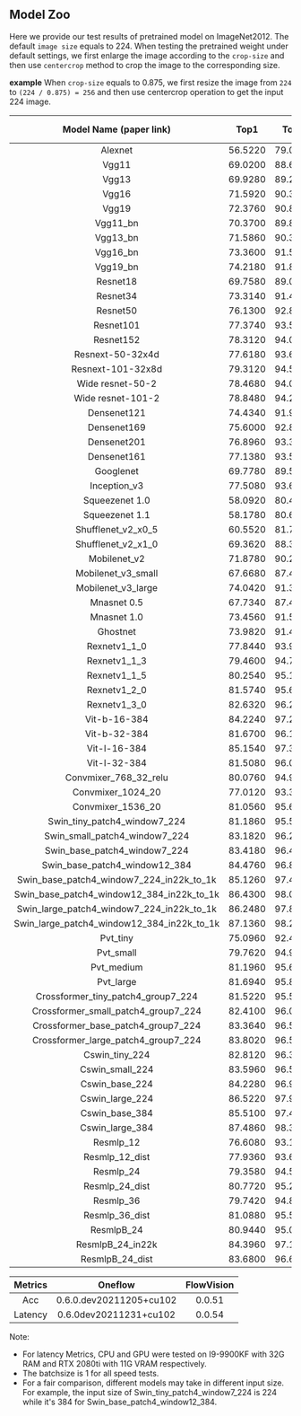 ## Model Zoo
Here we provide our test results of pretrained model on ImageNet2012. The default `image size` equals to 224. When testing the pretrained weight under default settings, we first enlarge the image according to the `crop-size` and then use `centercrop` method to crop the image to the corresponding size.

**example**
When `crop-size` equals to 0.875, we first resize the image from `224` to `(224 / 0.875) = 256` and then use centercrop operation to get the input 224 image.

| Model Name (paper link)|    Top1 |    Top5 |Top-1(real)|Top-5(real)| #params| FLOPs| CPU latency | GPU latency | Image size | Crop-size | Interpolation |  ONNX latency |
|:----------------------:|:-------:|:-------:|:-------:|:-------:|:-------:|:-------:|:-----------:|:--------:|:----------:|:---------:|:-------------:|-------------:|
| Alexnet                | 56.5220 | 79.0680 | 63.0655 | 83.6283 | 61.1M   | 770M    | 39.314ms    | 1.098ms  |   224      |  0.875    |   bilinear    | 
| Vgg11                  | 69.0200 | 88.6280 | 76.3819 | 92.1579 | 132.9M  | 7.7G    | 325.788ms   | 2.751ms  |   224      |  0.875    |   bilinear    | 
| Vgg13                  | 69.9280 | 89.2460 | 77.2253 | 92.6874 | 133.1M  | 11.4G   | 560.146ms   | 3.146ms  |   224      |  0.875    |   bilinear    | 
| Vgg16                  | 71.5920 | 90.3820 | 79.0401 | 93.6439 | 138.4M  | 15.6G   | 669.524ms   | 3.806ms  |   224      |  0.875    |   bilinear    | 
| Vgg19                  | 72.3760 | 90.8760 | 79.4863 | 93.8702 | 143.7M  | 19.8G   | 759.762ms   | 4.586ms  |   224      |  0.875    |   bilinear    | 
| Vgg11_bn               | 70.3700 | 89.8100 | 77.9384 | 93.2297 | 132.9M  | 7.8G    | 344.126ms   | 2.755ms  |   224      |  0.875    |   bilinear    | 
| Vgg13_bn               | 71.5860 | 90.3740 | 78.9974 | 93.6567 | 133.1M  | 11.5G   | 590.912ms   | 3.532ms  |   224      |  0.875    |   bilinear    |
| Vgg16_bn               | 73.3600 | 91.5160 | 80.5666 | 94.5983 | 138.4M  | 15.7G   | 699.074ms   | 4.212ms  |   224      |  0.875    |   bilinear    |
| Vgg19_bn               | 74.2180 | 91.8420 | 81.4442 | 94.7691 | 143.7M  | 19.8G   | 798.868ms   | 4.918ms  |   224      |  0.875    |   bilinear    |
| Resnet18               | 69.7580 | 89.0780 | 77.2851 | 92.7557 | 11.7M   | 1.8G    | 73.185ms    | 2.205ms  |   224      |  0.875    |   bilinear    |
| Resnet34               | 73.3140 | 91.4200 | 80.3873 | 94.4275 | 21.8M   | 3.7G    | 126.411ms   | 3.531ms  |   224      |  0.875    |   bilinear    |
| Resnet50               | 76.1300 | 92.8620 | 82.9579 | 95.4694 | 25.6M   | 4.2G    | 139.058ms   | 4.917ms  |   224      |  0.875    |   bilinear    |
| Resnet101              | 77.3740 | 93.5460 | 83.8632 | 95.8857 | 44.6M   | 7.9G    | 230.840ms   | 8.840ms  |   224      |  0.875    |   bilinear    |
| Resnet152              | 78.3120 | 94.0460 | 84.8154 | 96.2316 | 60.2M   | 11.6G   | 329.626ms   | 13.170ms |   224      |  0.875    |   bilinear    |
| Resnext-50-32x4d       | 77.6180 | 93.6980 | 83.9507 | 95.9626 | 25.0M   | 4.3G    | 166.267ms   | 6.242ms  |   224      |  0.875    |   bilinear    |
| Resnext-101-32x8d      | 79.3120 | 94.5260 | 85.1912 | 96.4558 | 88.8M   | 16.5G   | 512.762ms   | 16.629ms |   224      |  0.875    |   bilinear    |
| Wide resnet-50-2       | 78.4680 | 94.0860 | 84.4226 | 96.2572 | 68.9M   | 11.5G   | 290.218ms   | 6.399ms  |   224      |  0.875    |   bilinear    |
| Wide resnet-101-2      | 78.8480 | 94.2840 | 84.5507 | 96.3512 | 126.9M  | 22.8G   | 527.434ms   | 11.686ms |   224      |  0.875    |   bilinear    |
| Densenet121            | 74.4340 | 91.9720 | 81.4869 | 94.8331 | 8.0M    | 2.9G    | 242.094ms   | 10.337ms |   224      |  0.875    |   bilinear    |
| Densenet169            | 75.6000 | 92.8060 | 82.3281 | 95.4480 | 14.2M   | 3.4G    | 278.913ms   | 15.071ms |   224      |  0.875    |   bilinear    |
| Densenet201            | 76.8960 | 93.3700 | 83.1864 | 95.7448 | 20.0M   | 4.4G    | 358.196ms   | 18.108ms |   224      |  0.875    |   bilinear    |
| Densenet161            | 77.1380 | 93.5600 | 83.7009 | 95.8708 | 28.7M   | 7.9G    | 455.120ms   | 15.264ms |   224      |  0.875    |   bilinear    |
| Googlenet              | 69.7780 | 89.5300 | 77.7889 | 93.0803 | 6.8M    | 1.5G    | 118.888ms   | 4.334ms  |   224      |  0.875    |   bilinear    |
| Inception_v3           | 77.5080 | 93.6680 | 83.8760 | 96.0587 | 27.2M   | 5.8G    | 302.319ms   | 7.312ms  |   299      |  1.0      |   bilinear    |
| Squeezenet 1.0         | 58.0920 | 80.4200 | 65.3906 | 85.3556 | 1.25M   | 820M    | 110.260ms   | 1.591ms  |   224      |  0.875    |   bilinear    |
| Squeezenet 1.1         | 58.1780 | 80.6240 | 65.4547 | 85.4218 | 1.24M   | 350M    | 63.463ms    | 1.490ms  |   224      |  0.875    |   bilinear    |
| Shufflenet_v2_x0_5     | 60.5520 | 81.7460 | 67.6687 | 86.4018 |   1.4M  |   41M   | 21.069ms    | 5.484ms  |   224      |  0.875    |   bilinear    |
| Shufflenet_v2_x1_0     | 69.3620 | 88.3160 | 76.4695 | 91.8056 |   2.3M  |   146M  | 39.303ms    | 5.427ms  |   224      |  0.875    |   bilinear    |
| Mobilenet_v2           | 71.8780 | 90.2860 | 79.0379 | 93.4881 |   3.5M  |   300M  | 60.407ms    | 4.096ms  |   224      |  0.875    |   bilinear    |
| Mobilenet_v3_small     | 67.6680 | 87.4020 | 74.6205 | 91.0605 |   2.5M  |   56M   | 27.726ms    | 3.798ms  |   224      |  0.875    |   bilinear    |
| Mobilenet_v3_large     | 74.0420 | 91.3400 | 80.2912 | 94.1051 |   5.4M  |   219M  | 67.774ms    | 4.760ms  |   224      |  0.875    |   bilinear    |
| Mnasnet 0.5            | 67.7340 | 87.4900 | 74.9813 | 91.1736 |  2.2M   |   140M  | 47.996ms    | 3.875ms  |   224      |  0.875    |   bilinear    |
| Mnasnet 1.0            | 73.4560 | 91.5100 | 80.2571 | 94.3421 |  4.4M   |  340M   | 86.499ms    | 3.936ms  |   224      |  0.875    |   bilinear    |
| Ghostnet               | 73.9820 | 91.4620 | 80.7054 | 94.2930 |   5.2M  |   141M  | 66.179ms    | 8.330ms  |   224      |  0.875    |   bilinear    |
| Rexnetv1_1_0           | 77.8440 | 93.9240 | 84.1642 | 96.2402 |  4.8M   |  400M   | 147.623ms   | 6.493ms  |   224      |  0.875    |   bilinear    |
| Rexnetv1_1_3           | 79.4600 | 94.7500 | 85.4196 | 96.6778 |  7.6M   |  660M   | 193.127ms   | 6.697ms  |   224      |  0.875    |   bilinear    |
| Rexnetv1_1_5           | 80.2540 | 95.1760 | 86.1392 | 97.0365 |  7.6M   |  660M   | 224.214ms   | 6.620ms  |   224      |  0.875    |   bilinear    |
| Rexnetv1_2_0           | 81.5740 | 95.6440 | 86.8373 | 97.2330 |  16M    |  1.5G   | 300.420ms   | 6.736ms  |   224      |  0.875    |   bilinear    |
| Rexnetv1_3_0           | 82.6320 | 96.2500 | 87.6636 | 97.6045 |  34M    |  3.4G   | 466.162ms   | 6.993ms  |   224      |  0.875    |   bilinear    |
| Vit-b-16-384           | 84.2240 | 97.2180 | 88.4130 | 98.1703 |   86M   |   55.4G | 2817.720ms  | 18.158ms |   384      |  1.0      |   bilinear    | 
| Vit-b-32-384           | 81.6700 | 96.1280 | 87.0209 | 97.6514 |         |         | 596.873ms   | 11.205ms |   384      |  1.0      |   bilinear    | 
| Vit-l-16-384           | 85.1540 | 97.3600 | 88.4109 | 98.1895 |   307M  |  190.7G | 8099.552ms  | 56.595ms |   384      |  1.0      |   bilinear    | 
| Vit-l-32-384           | 81.5080 | 96.0900 | 85.9150 | 97.3717 |         |         | 1770.822ms  | 22.052ms |   384      |  1.0      |   bilinear    | 
| Convmixer_768_32_relu  | 80.0760 | 94.9920 | 86.0815 | 97.0045 |   21.1M |         | 3064.026ms  | 9.199ms  |   224      |  0.875    |   bilinear    | 
| Convmixer_1024_20      | 77.0120 | 93.3840 | 83.7821 | 95.8815 |   24.4M |         | 994.395ms   | 4.164ms  |   224      |  0.875    |   bilinear    | 
| Convmixer_1536_20      | 81.0560 | 95.6200 | 86.7348 | 97.2458 |   51.6M |         | 6189.601ms  | 16.245ms |   224      |  0.875    |   bilinear    | 
| Swin_tiny_patch4_window7_224  | 81.1860 | 95.5100 | 86.6430 | 97.1433 |    28M  |   4.5G  | 562.167ms   | 9.199ms  | 224 |  0.875    |   bicubic     | 
| Swin_small_patch4_window7_224 | 83.1820 | 96.2400 | 87.5718 | 97.5084 |    50M  |   8.7G  | 930.862ms   | 17.954ms | 224 |  0.875    |   bicubic     | 
| Swin_base_patch4_window7_224  | 83.4180 | 96.4460 | 87.6892 | 97.5127 |    88M  |   15.4G | 1283.961ms  | 17.944ms | 224 |  0.875    |   bicubic     | 
| Swin_base_patch4_window12_384 | 84.4760 | 96.8920 | 88.4215 | 97.8052 |    88M  |   47.1G | 4558.562ms  | 19.612ms | 384 |  1.0      |   bicubic     | 
| Swin_base_patch4_window7_224_in22k_to_1k   | 85.1260 | 97.4800 | 89.1496 | 98.3987        |    88M  |   15.4G |  1287.231ms | 16.973ms | 224 | 0.875 | bicubic | 
| Swin_base_patch4_window12_384_in22k_to_1k  | 86.4300 | 98.0660 | 89.9951 | 98.6976        |    88M  |   47.1G |  4541.201ms | 19.556ms | 384 | 1.0   | bicubic | 
| Swin_large_patch4_window7_224_in22k_to_1k  | 86.2480 | 97.8780 | 89.7111 | 98.5674        |    197M |   34.5G |  2100.791ms | 18.194ms | 224 | 0.875 | bicubic |
| Swin_large_patch4_window12_384_in22k_to_1k | 87.1360 | 98.2320 | 90.0186 | 98.6613        |    197M |   103.9G|  7264.798ms | 35.177ms | 384 | 1.0   | bicubic | 
| Pvt_tiny               | 75.0960 | 92.4200 | 82.1893 | 95.2644 | 13.2M   |   1.9G  | 257.670ms   | 7.584ms  |   224      |  0.875    |   bicubic    |
| Pvt_small              | 79.7620 | 94.9420 | 85.7698 | 96.8999 | 24.5M   |   3.8G  | 460.928ms   | 13.601ms |   224      |  0.875    |   bicubic    |
| Pvt_medium             | 81.1960 | 95.6420 | 86.6665 | 97.1668 | 44.2M   |   6.7G  | 705.326ms   | 23.855ms |   224      |  0.875    |   bicubic    |
| Pvt_large              | 81.6940 | 95.8520 | 87.0338 | 97.3888 | 61.4M   |   9.8G  | 1000.001ms  | 33.991ms |   224      |  0.875    |   bicubic    |
| Crossformer_tiny_patch4_group7_224  | 81.5220 | 95.5200 | 86.4487 | 96.9298 |  27.8M  |  2.9G    | 396.214ms   | 19.148ms | 224  | 0.875 |   bicubic |
| Crossformer_small_patch4_group7_224 | 82.4100 | 96.0440 | 87.3796 | 97.5511 |  30.7M  |  4.9G    | 570.599ms   | 14.456ms | 224  | 0.875 |   bicubic |
| Crossformer_base_patch4_group7_224  | 83.3640 | 96.5400 | 87.7020 | 97.5618 |  52.0M  |  9.2G    | 911.867ms   | 28.412ms | 224  | 0.875 |   bicubic |
| Crossformer_large_patch4_group7_224 | 83.8020 | 96.5620 | 87.9646 | 97.6066 |  90.0M  |  16.1G   | 1236.853ms  | 29.317ms | 224  | 0.875 |   bicubic |
| Cswin_tiny_224         | 82.8120 | 96.3000 | 87.7277 | 97.5788 |    23M  |   4.3G  | 652.379.ms  | 32.788ms |   224      |  0.9      |   bicubic    |
| Cswin_small_224        | 83.5960 | 96.5840 | 88.1547 | 97.6792 |    35M  |   6.9G  | 1042.833ms  | 51.576ms |   224      |  0.9      |   bicubic    |
| Cswin_base_224         | 84.2280 | 96.9120 | 88.2700 | 97.9290 |    78M  |   15.0G | 1645.062ms  | 50.770ms |   224      |  0.9      |   bicubic    |
| Cswin_large_224        | 86.5220 | 97.9920 | 89.6343 | 98.4350 |    173M |   31.5G | 2585.240ms  | 53.992ms |   224      |  0.9      |   bicubic    |
| Cswin_base_384         | 85.5100 | 97.4840 | 89.1752 | 98.2813 |    78M  |   47G   | 5725.536ms  | 53.488ms |   384      |  0.9      |   bicubic    |
| Cswin_large_384        | 87.4860 | 98.3460 | 90.2065 | 98.6250 |    173M |   96.8G | 8945.078ms  | 53.283ms |   384      |  0.9      |   bicubic    | 
| Resmlp_12              | 76.6080 | 93.1420 | 83.5323 | 95.8345 |    15M  |   3.0G  | 167.814ms   | 3.507ms  |   224      |  0.9      |   bicubic    |
| Resmlp_12_dist         | 77.9360 | 93.6400 | 84.7258 | 96.2636 |      |     | 167.764ms  | 3.513ms  |   224      |  0.9      |   bicubic    |
| Resmlp_24              | 79.3580 | 94.5320 | 85.2723 | 96.5241 |    30M  |   6.0G  | 321.800ms   | 6.857ms  |   224      |  0.9      |   bicubic    |
| Resmlp_24_dist         | 80.7720 | 95.2180 | 86.5790 | 97.1326 |      |     | 324.436ms   | 6.880ms  |   224      |  0.9      |   bicubic    |
| Resmlp_36              | 79.7420 | 94.8860 | 85.6310 | 96.8145 |    45M  |   8.9G  |  484.276ms      | 10.043ms   |   224      |  0.9      |   bicubic    |
| Resmlp_36_dist         | 81.0880 | 95.5820 | 86.9484 | 97.3184 |      |     | 489.108ms   | 10.124ms |   224      |  0.9      |   bicubic    |
| ResmlpB_24             | 80.9440 | 95.0760 | 85.6203 | 96.5006 |      |     | 3159.355ms  | 25.742ms |   224      |  0.9      |   bicubic    |
| ResmlpB_24_in22k       | 84.3960 | 97.1580 | 88.9489 | 98.2855 |      |     | 3155.076ms  | 25.712ms |   224      |  0.9      |   bicubic    |
| ResmlpB_24_dist        | 83.6800 | 96.6740 | 88.4835 | 97.9653 |      |     | 3165.195ms  | 25.983ms |   224      |  0.9      |   bicubic    |



| Metrics  | Oneflow | FlowVision |
|:-:|:-------:|:----------:|
|Acc|0.6.0.dev20211205+cu102|0.0.51|
|Latency|0.6.0dev20211231+cu102|0.0.54|

Note:
- For latency Metrics, CPU and GPU were tested on I9-9900KF with 32G RAM and RTX 2080ti with 11G VRAM respectively.
- The batchsize is 1 for all speed tests.
- For a fair comparison, different models may take in different input size. For example, the input size of Swin_tiny_patch4_window7_224 is 224 while it's 384 for Swin_base_patch4_window12_384.
